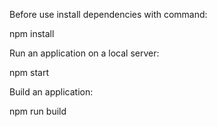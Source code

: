 Before use install dependencies with command:

npm install

Run an application on a local server:

npm start

Build an application:

npm run build
